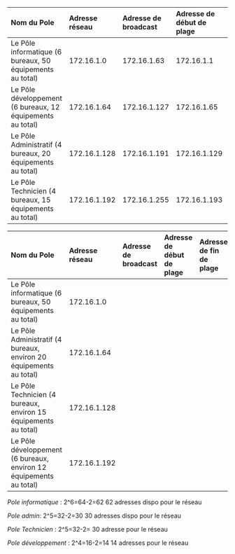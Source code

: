 Nom du Pole | Adresse réseau | Adresse de broadcast | Adresse de début de plage | Adresse de fin de plage |
|:-----|:-----|:----|:-----|:-----|
|Le Pôle informatique (6 bureaux,  50 équipements au total) |172.16.1.0 | 172.16.1.63 |172.16.1.1 |172.16.1.62 |
|Le Pôle développement (6 bureaux, 12 équipements au total) |172.16.1.64 | 172.16.1.127 |  172.16.1.65|172.16.1.126 |
|Le Pôle Administratif (4 bureaux,  20 équipements au total) |172.16.1.128| 172.16.1.191 |172.16.1.129  | 172.16.1.190 |
|Le Pôle Technicien (4 bureaux, 15 équipements au total) | 172.16.1.192 | 172.16.1.255| 172.16.1.193 | 172.16.1.254 | 



Nom du Pole | Adresse réseau | Adresse de broadcast | Adresse de début de plage | Adresse de fin de plage |
|:-----|:-----|:----|:-----|:-----|
|Le Pôle informatique (6 bureaux,  50 équipements au total) |172.16.1.0 | || |
|Le Pôle Administratif (4 bureaux, environ 20 équipements au total) |172.16.1.64 | | | |
|Le Pôle Technicien (4 bureaux, environ 15 équipements au total) |172.16.1.128|  |  |  |
|Le Pôle développement (6 bureaux, environ 12 équipements au total) |172.16.1.192  | |  |  | 

*Pole informatique* : 2^6=64-2=62 62 adresses dispo pour le réseau 

*Pole admin*: 2^5=32-2=30 30 adresses dispo pour le réseau

*Pole Technicien* : 2^5=32-2= 30 adresse pour le réseau 

*Pole développement* : 2^4=16-2=14 14 adresses pour le réseau 
